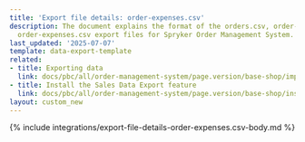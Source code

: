 ```yaml
---
title: 'Export file details: order-expenses.csv'
description: The document explains the format of the orders.csv, order-items.csv,
  order-expenses.csv export files for Spryker Order Management System.
last_updated: '2025-07-07'
template: data-export-template
related:
- title: Exporting data
  link: docs/pbc/all/order-management-system/page.version/base-shop/import-and-export-data/orders-data-export/orders-data-export.html
- title: Install the Sales Data Export feature
  link: docs/pbc/all/order-management-system/page.version/base-shop/install-and-upgrade/install-features/install-the-sales-data-export-feature.html
layout: custom_new
---
```


{% include integrations/export-file-details-order-expenses.csv-body.md %}
